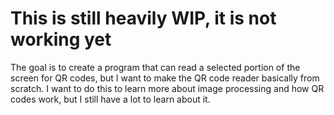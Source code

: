 # This is still heavily WIP, it is not working yet
The goal is to create a program that can read a selected portion of the screen for QR codes, but I want to make the QR code reader basically from scratch.
I want to do this to learn more about image processing and how QR codes work, but I still have a lot to learn about it.
